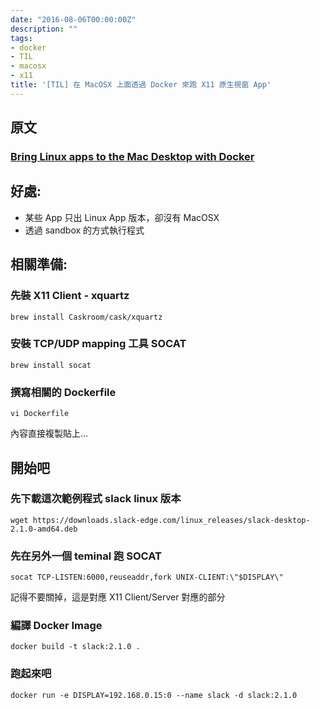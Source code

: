 ```yaml
---
date: "2016-08-06T00:00:00Z"
description: ""
tags:
- docker
- TIL
- macosx
- x11
title: '[TIL] 在 MacOSX 上面透過 Docker 來跑 X11 原生視窗 App'
---
```


## 原文

### [Bring Linux apps to the Mac Desktop with Docker](http://blog.alexellis.io/linux-desktop-on-mac/)

## 好處:


- 某些 App 只出 Linux App 版本，卻沒有 MacOSX
- 透過 sandbox 的方式執行程式

## 相關準備:

### 先裝 X11 Client - xquartz

```
brew install Caskroom/cask/xquartz
```

### 安裝 TCP/UDP mapping 工具 SOCAT

```
brew install socat
```

### 撰寫相關的 Dockerfile

```
vi Dockerfile
```

內容直接複製貼上...

<script src="https://gist.github.com/kkdai/769204b28c8b16c4eb6bf0f9c4756352.js"></script>


## 開始吧

### 先下載這次範例程式 slack linux 版本

```
wget https://downloads.slack-edge.com/linux_releases/slack-desktop-2.1.0-amd64.deb
```

### 先在另外一個 teminal 跑 SOCAT

```
socat TCP-LISTEN:6000,reuseaddr,fork UNIX-CLIENT:\"$DISPLAY\"
```
 
記得不要關掉，這是對應 X11 Client/Server 對應的部分 
 
### 編譯 Docker Image

```
docker build -t slack:2.1.0 .
```

### 跑起來吧

```
docker run -e DISPLAY=192.168.0.15:0 --name slack -d slack:2.1.0
```


